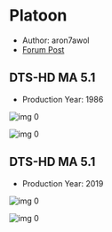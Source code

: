 # Platoon

* Author: aron7awol
* [Forum Post](https://www.avsforum.com/threads/bass-eq-for-filtered-movies.2995212/post-58449668)

## DTS-HD MA 5.1

* Production Year: 1986

![img 0](https://i.imgur.com/KZSGPBE.jpg)

![img 0](https://i.imgur.com/pK4sjuW.png)

## DTS-HD MA 5.1

* Production Year: 2019

![img 0](https://i.imgur.com/KZSGPBE.jpg)

![img 0](https://i.imgur.com/pK4sjuW.png)

